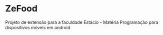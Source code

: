 # ZeFood
Projeto de extensão para a faculdade Estácio - Matéria Programação para dispositivos móveis em android
